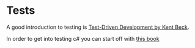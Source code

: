 # Tests

A good introduction to testing is [Test-Driven Development by Kent Beck](https://www.oreilly.com/library/view/test-driven-development/0321146530/).

In order to get into testing c# you can start off with [this book](https://www.manning.com/books/the-art-of-unit-testing-second-edition)
